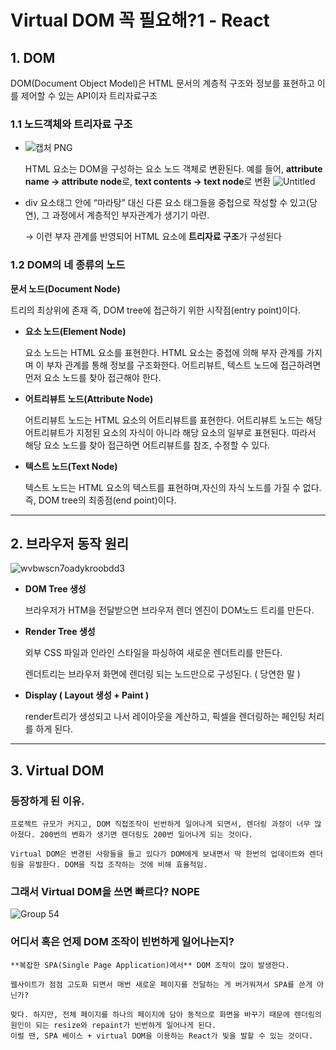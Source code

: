 # Virtual DOM 꼭 필요해?1 - React

## 1. DOM
DOM(Document Object Model)은 HTML 문서의 계층적 구조와 정보를 표현하고 이를 제어할 수 있는 API이자 트리자료구조  
### 1.1 노드객체와 트리자료 구조

-
    ![캡처 PNG](https://user-images.githubusercontent.com/69563429/173898760-d8342527-69db-467c-8fcc-34081b085dde.png)

    HTML 요소는 DOM을 구성하는 요소 노드 객체로 변환된다.
    예를 들어, **attribute name → attribute node**로, **text contents → text node**로 변환
    ![Untitled](https://user-images.githubusercontent.com/69563429/173898717-f63bc1d9-f0c3-4c2f-bf06-ad65008cf2a3.png)

- div 요소태그 안에 “마라탕” 대신 다른 요소 태그들을 중첩으로 작성할 수 있고(당연), 그 과정에서 계층적인 부자관계가 생기기 마련.
    
    → 이런 부자 관계를 반영되어 HTML 요소에 **트리자료 구조**가 구성된다

### 1.2 DOM의 네 종류의 노드
**문서 노드(Document Node)**

트리의 최상위에 존재 즉, DOM tree에 접근하기 위한 시작점(entry point)이다.

- **요소 노드(Element Node)**

    요소 노드는 HTML 요소를 표현한다. HTML 요소는 중첩에 의해 부자 관계를 가지며 이 부자 관계를 통해 정보를 구조화한다. 어트리뷰트, 텍스트 노드에 접근하려면 먼저 요소 노드를 찾아 접근해야 한다. 

- **어트리뷰트 노드(Attribute Node)**

    어트리뷰트 노드는 HTML 요소의 어트리뷰트를 표현한다. 어트리뷰트 노드는 해당 어트리뷰트가 지정된 요소의 자식이 아니라 해당 요소의 일부로 표현된다. 따라서 해당 요소 노드를 찾아 접근하면 어트리뷰트를 참조, 수정할 수 있다.

- **텍스트 노드(Text Node)**

    텍스트 노드는 HTML 요소의 텍스트를 표현하며,자신의 자식 노드를 가질 수 없다. 즉, DOM tree의 최종점(end point)이다.      
    
---
## 2. 브라우저 동작 원리
![wvbwscn7oadykroobdd3](https://user-images.githubusercontent.com/69563429/173898552-8668971e-87cc-47c5-a2e8-4125b58507d9.png)

- **DOM Tree 생성**
    
    브라우저가 HTM을 전달받으면 브라우저 렌더 엔진이 DOM노드 트리를 만든다.
    
-  **Render Tree 생성**
    
    외부 CSS 파일과 인라인 스타일을 파싱하여 새로운 렌더트리를 만든다.
    
    렌더트리는 브라우저 화면에 렌더링 되는 노드만으로 구성된다. ( 당연한 말 )
    
-  **Display ( Layout 생성 + Paint )**
    
    render트리가 생성되고 나서 레이아웃을 계산하고, 픽셀을 렌더링하는 페인팅 처리를 하게 된다.
---
## 3. Virtual DOM
### 등장하게 된 이유.
    프로젝트 규모가 커지고, DOM 직접조작이 빈번하게 일어나게 되면서, 렌더링 과정이 너무 많아졌다. 200번의 변화가 생기면 렌더링도 200번 일어나게 되는 것이다.

    Virtual DOM은 변경된 사항들을 들고 있다가 DOM에게 보내면서 딱 한번의 업데이트와 렌더링을 유발한다. DOM을 직접 조작하는 것에 비해 효율적임. 

### 그래서 Virtual DOM을 쓰면 빠르다? **NOPE**
![Group 54](https://user-images.githubusercontent.com/69563429/173898851-f4e6973d-9752-42ee-a8a1-f9c0aacf9816.png)

### 어디서 혹은 언제 DOM 조작이 빈번하게 일어나는지?

    **복잡한 SPA(Single Page Application)에서** DOM 조작이 많이 발생한다. 

    웹사이트가 점점 고도화 되면서 매번 새로운 페이지를 전달하는 게 버거워져서 SPA를 쓴게 아닌가?

    맞다. 하지만, 전체 페이지를 하나의 페이지에 담아 동적으로 화면을 바꾸기 때문에 렌더링의 원인이 되는 resize와 repaint가 빈번하게 일어나게 된다.  
    이럴 땐, SPA 베이스 + virtual DOM을 이용하는 React가 빛을 발할 수 있는 것이다.


